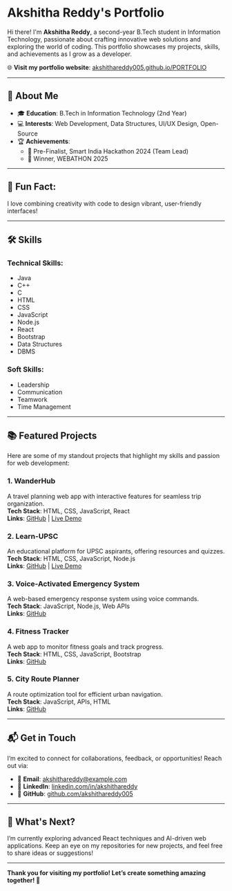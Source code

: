 # Akshitha Reddy's Portfolio

Hi there! I'm **Akshitha Reddy**, a second-year B.Tech student in Information Technology, passionate about crafting innovative web solutions and exploring the world of coding. This portfolio showcases my projects, skills, and achievements as I grow as a developer.

🌐 **Visit my portfolio website**: [akshithareddy005.github.io/PORTFOLIO](https://akshithareddy005.github.io/PORTFOLIO/)

---

## 📖 About Me

- 🎓 **Education**: B.Tech in Information Technology (2nd Year)
- 💻 **Interests**: Web Development, Data Structures, UI/UX Design, Open-Source
- 🏆 **Achievements**:
    - 🥇 Pre-Finalist, Smart India Hackathon 2024 (Team Lead)
    - 🥇 Winner, WEBATHON 2025

---

## 🌟 Fun Fact:
I love combining creativity with code to design vibrant, user-friendly interfaces!

---

## 🛠️ Skills

### Technical Skills:
- Java
- C++
- C
- HTML
- CSS
- JavaScript
- Node.js
- React
- Bootstrap
- Data Structures
- DBMS

### Soft Skills:
- Leadership
- Communication
- Teamwork
- Time Management

---

## 📚 Featured Projects
Here are some of my standout projects that highlight my skills and passion for web development:

### 1. WanderHub  
   A travel planning web app with interactive features for seamless trip organization.  
   **Tech Stack**: HTML, CSS, JavaScript, React  
   **Links**: [GitHub](#) | [Live Demo](#)

### 2. Learn-UPSC  
   An educational platform for UPSC aspirants, offering resources and quizzes.  
   **Tech Stack**: HTML, CSS, JavaScript, Node.js  
   **Links**: [GitHub](#) | [Live Demo](#)

### 3. Voice-Activated Emergency System  
   A web-based emergency response system using voice commands.  
   **Tech Stack**: JavaScript, Node.js, Web APIs  
   **Links**: [GitHub](#)

### 4. Fitness Tracker  
   A web app to monitor fitness goals and track progress.  
   **Tech Stack**: HTML, CSS, JavaScript, Bootstrap  
   **Links**: [GitHub](#)

### 5. City Route Planner  
   A route optimization tool for efficient urban navigation.  
   **Tech Stack**: JavaScript, APIs, HTML  
   **Links**: [GitHub](#)

---

## 📬 Get in Touch
I’m excited to connect for collaborations, feedback, or opportunities! Reach out via:

- 📧 **Email**: [akshithareddy@example.com](mailto:akshithareddy@example.com)
- 💼 **LinkedIn**: [linkedin.com/in/akshithareddy](https://linkedin.com/in/akshithareddy)
- 🐙 **GitHub**: [github.com/akshithareddy005](https://github.com/akshithareddy005)

---

## 🌟 What's Next?
I’m currently exploring advanced React techniques and AI-driven web applications. Keep an eye on my repositories for new projects, and feel free to share ideas or suggestions!

---

**Thank you for visiting my portfolio! Let’s create something amazing together! 🚀**
